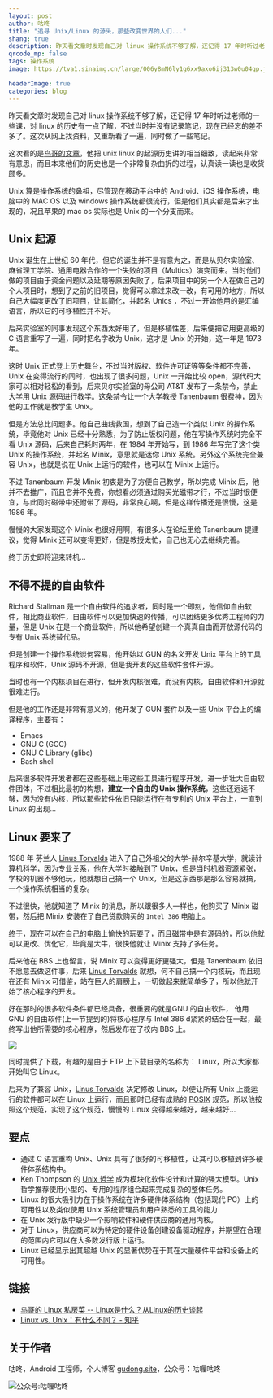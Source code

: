 ```yaml
---
layout: post
author: 咕咚
title: "追寻 Unix/Linux 的源头，那些改变世界的人们..."
shang: true
description: 昨天看文章时发现自己对 linux 操作系统不够了解，还记得 17 年时听过老师的一些课，对 linux 的历史有一点了解，不过当时并没有记录笔记，现在已经忘的差不多了。这次从网上找资料，又重新看了一遍，同时做了一些笔记。
qrcode_mp: false
tags: 操作系统  
image: https://tva1.sinaimg.cn/large/006y8mN6ly1g6xx9axo6ij313w0u04qp.jpg

headerImage: true
categories: blog 
---
```

昨天看文章时发现自己对 linux 操作系统不够了解，还记得 17 年时听过老师的一些课，对 linux 的历史有一点了解，不过当时并没有记录笔记，现在已经忘的差不多了。这次从网上找资料，又重新看了一遍，同时做了一些笔记。

这次看的是[鸟哥的文章](http://cn.linux.vbird.org/linux_basic/0110whatislinux.php#whatislinux_unix#)，他把 unix linux 的起源历史讲的相当细致，读起来非常有意思，而且本来他们的历史也是一个非常复杂曲折的过程，认真读一读也是收货颇多。

Unix 算是操作系统的鼻祖，尽管现在移动平台中的 Android、iOS  操作系统，电脑中的 MAC OS 以及 windows 操作系统都很流行，但是他们其实都是后来才出现的，况且苹果的 mac os 实际也是 Unix 的一个分支而来。	

## Unix 起源

Unix 诞生在上世纪 60 年代，但它的诞生并不是有意为之，而是从贝尔实验室、麻省理工学院、通用电器合作的一个失败的项目（Multics）演变而来。当时他们做的项目由于资金问题以及延期等原因失败了，后来项目中的另一个人在做自己的个人项目时，想到了之前的旧项目，觉得可以拿过来改一改，有可用的地方，所以自己大幅度更改了旧项目，让其简化，并起名 Unics ，不过一开始他用的是汇编语言，所以它的可移植性并不好。

后来实验室的同事发现这个东西太好用了，但是移植性差，后来便把它用更高级的 C 语言重写了一遍，同时把名字改为 Unix，这才是 Unix 的开始，这一年是 1973 年。

这时 Unix 正式登上历史舞台，不过当时版权、软件许可证等等条件都不完善，Unix 在变得流行的同时，也出现了很多问题，Unix 一开始比较 open，源代码大家可以相对轻松的看到，后来贝尔实验室的母公司 AT&T 发布了一条禁令，禁止大学用 Unix 源码进行教学。这条禁令让一个大学教授 Tanenbaum 很费神，因为他的工作就是教学生 Unix。

但是方法总比问题多。他自己曲线救国，想到了自己造一个类似 Unix 的操作系统，毕竟他对 Unix 已经十分熟悉，为了防止版权问题，他在写操作系统时完全不看 Unix 源码，后来自己耗时两年，在 1984 年开始写，到 1986 年写完了这个类 Unix 的操作系统，并起名 Minix，意思就是迷你 Unix 系统。另外这个系统完全兼容 Unix，也就是说在 Unix 上运行的软件，也可以在 Minix 上运行。

不过 Tanenbaum 开发 Minix 初衷是为了方便自己教学，所以完成 Minix 后，他并不去推广，而且它并不免费，你想看必须通过购买光磁带才行，不过当时很便宜，与此同时磁带中还附带了源码，非常良心啊，但是这样传播还是很慢，这是 1986 年。

慢慢的大家发现这个 Minix 也很好用啊，有很多人在论坛里给 Tanenbaum 提建议，觉得 Minix 还可以变得更好，但是教授太忙，自己也无心去继续完善。

终于历史即将迎来转机...

## 不得不提的自由软件

Richard Stallman 是一个自由软件的追求者，同时是一个即刻，他信仰自由软件，相比商业软件，自由软件可以更加快速的传播，可以团结更多优秀工程师的力量，但是 Unix 在是一个商业软件，所以他希望创建一个真真自由而开放源代码的专有 Unix 系统替代品。

但是创建一个操作系统谈何容易，他开始以 GUN 的名义开发 Unix 平台上的工具程序和软件，Unix 源码不开源，但是我开发的这些软件套件开源。

当时也有一个内核项目在进行，但开发内核很难，而没有内核，自由软件和开源就很难进行。

但是他的工作还是非常有意义的，他开发了 GUN 套件以及一些 Unix 平台上的编译程序，主要有：

- Emacs
- GNU C (GCC)
- GNU C Library (glibc)
- Bash shell

后来很多软件开发者都在这些基础上用这些工具进行程序开发，进一步壮大自由软件团体，不过相比最初的构想，**建立一个自由的 Unix 操作系统**，这些还远远不够，因为没有内核，所以那些软件依旧只能运行在有专利的 Unix 平台上，一直到 Linux 的出现...

## Linux 要来了

1988 年 芬兰人 [Linus Torvalds](http://en.wikipedia.org/wiki/Linus_Torvalds) 进入了自己外祖父的大学-赫尔辛基大学，就读计算机科学，因为专业关系，他在大学时接触到了 Unix，但是当时机器资源紧张，学校的机器不够他玩，他就想自己搞一个 Unix，但是这东西那是那么容易就搞，一个操作系统相当的复杂。

不过很快，他就知道了 Minix 的消息，所以跟很多人一样也，他购买了 Minix 磁带，然后把 Minix 安装在了自己贷款购买的 `Intel 386` 电脑上。

终于，现在可以在自己的电脑上愉快的玩耍了，而且磁带中是有源码的，所以他就可以更改、优化它，毕竟是大牛，很快他就让 Minix 支持了多任务。

后来他在 BBS 上也留言，说 Minix 可以变得更好更强大，但是 Tanenbaum 依旧不愿意去做这件事，后来 [Linus Torvalds](http://en.wikipedia.org/wiki/Linus_Torvalds)  就想，何不自己搞一个内核玩，而且现在还有 Minix 可借鉴，站在巨人的肩膀上，一切做起来就简单多了，所以他就开始了核心程序的开发。

好在那时的很多软件条件都已经具备，很重要的就是GNU 的自由软件， 他用GNU 的自由软件(上一节提到的)将核心程序与 Intel 386 d紧紧的结合在一起，最终写出他所需要的核心程序，然后发布在了校内 BBS 上。

![](https://tva1.sinaimg.cn/large/006y8mN6ly1g7u4cf8gc3j30gy04njrc.jpg)

同时提供了下载，有趣的是由于 FTP 上下载目录的名称为： Linux，所以大家都开始叫它 Linux。

后来为了兼容 Unix，[Linus Torvalds](http://en.wikipedia.org/wiki/Linus_Torvalds) 决定修改 Linux，以便让所有 Unix 上能运行的软件都可以在 Linux 上运行，而且那时已经有成熟的 [POSIX](http://en.wikipedia.org/wiki/POSIX) 规范，所以他按照这个规范，实现了这个规范，慢慢的 Linux 变得越来越好，越来越好...

## 要点

* 通过 C 语言重构 Unix、Unix 具有了很好的可移植性，让其可以移植到许多硬件体系结构中。
* Ken Thompson 的 [Unix 哲学](https://link.zhihu.com/?target=https%3A//en.wikipedia.org/wiki/Unix_philosophy) 成为模块化软件设计和计算的强大模型。Unix 哲学推荐使用小型的、专用的程序组合起来完成复杂的整体任务。
* Linux 的很大吸引力在于操作系统在许多硬件体系结构（包括现代 PC）上的可用性以及类似使用 Unix 系统管理员和用户熟悉的工具的能力
* 在 Unix 发行版中缺少一个影响软件和硬件供应商的通用内核。
* 对于 Linux，供应商可以为特定的硬件设备创建设备驱动程序，并期望在合理的范围内它可以在大多数发行版上运行。
* Linux 已经显示出其超越 Unix 的显著优势在于其在大量硬件平台和设备上的可用性。

## 链接

* [鸟哥的 Linux 私房菜 \-\- Linux是什么？从Linux的历史谈起](http://cn.linux.vbird.org/linux_basic/0110whatislinux.php#whatislinux_unix)
* [Linux vs\. Unix：有什么不同？ \- 知乎](https://zhuanlan.zhihu.com/p/37750742)

## 关于作者

咕咚，Android 工程师，个人博客 [gudong.site](gudong.site)，公众号：咕喱咕咚

![公众号:咕喱咕咚](https://ws3.sinaimg.cn/large/006tNbRwgy1fykl72khq0j305g05g0sq.jpg)